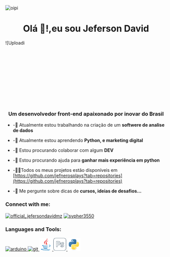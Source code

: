 ![oipi](https://github.com/Jefmz/Jefmz/assets/136089454/26cff5cf-31d6-4bb1-85d4-462c10c044c8)<h1 align="center">Olá 🖖!,eu sou Jeferson David</h1>![Uploadi
            <svg xmlns="http://www.w3.org/2000/svg" xmlns:xlink="http://www.w3.org/1999/xlink" style="z-index:1;position:relative" width="854" height="300" viewBox="0 0 854 300">
<h3 align="center">Um desenvolvedor front-end apaixonado por inovar do Brasil</h3>

- -🔭 Atualmente estou trabalhando na criação de um **softwere de analise de dados**

- -🌱 Atualmente estou aprendendo **Python, e marketing digital**

- -👯 Estou procurando colaborar com algum **DEV**

- -🤝 Estou procurando ajuda para **ganhar mais experiência em python**

- -👨‍💻Todos os meus projetos estão disponíveis em [https://github.com/jefnerosplays?tab=repositories](https://github.com/jefnerosplays?tab=repositories)

- -💬 Me pergunte sobre dicas de **cursos, ideias de desafios...**

<h3 align="left">Connect with me:</h3>
<p align="left">
<a href="https://instagram.com/official_jefersondavidmz" target="blank"><img align="center" src="https://raw.githubusercontent.com/rahuldkjain/github-profile-readme-generator/master/src/images/icons/Social/instagram.svg" alt="official_jefersondavidmz" height="30" width="40" /></a>
<a href="https://discord.gg/sypher3550" target="blank"><img align="center" src="https://raw.githubusercontent.com/rahuldkjain/github-profile-readme-generator/master/src/images/icons/Social/discord.svg" alt="sypher3550" height="30" width="40" /></a>
</p>

<h3 align="left">Languages and Tools:</h3>
<p align="left"> <a href="https://www.arduino.cc/" target="_blank" rel="noreferrer"> <img src="https://cdn.worldvectorlogo.com/logos/arduino-1.svg" alt="arduino" width="40" height="40"/> </a> <a href="https://git-scm.com/" target="_blank" rel="noreferrer"> <img src="https://www.vectorlogo.zone/logos/git-scm/git-scm-icon.svg" alt="git" width="40" height="40"/> </a> <a href="https://www.java.com" target="_blank" rel="noreferrer"> <img src="https://raw.githubusercontent.com/devicons/devicon/master/icons/java/java-original.svg" alt="java" width="40" height="40"/> </a> <a href="https://www.photoshop.com/en" target="_blank" rel="noreferrer"> <img src="https://raw.githubusercontent.com/devicons/devicon/master/icons/photoshop/photoshop-line.svg" alt="photoshop" width="40" height="40"/> </a> <a href="https://www.python.org" target="_blank" rel="noreferrer"> <img src="https://raw.githubusercontent.com/devicons/devicon/master/icons/python/python-original.svg" alt="python" width="40" height="40"/> </a> </p>
